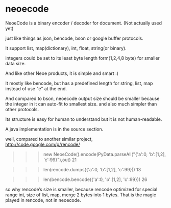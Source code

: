 # neoecode

NeoeCode is a binary encoder / decoder for document. (Not actually used yet)

just like things as json, bencode, bson or google buffer protocols.

It support list, map(dictionary), int, float, string(or binary).

integers could be set to its least byte length form(1,2,4,8 byte) for smaller data size.

And like other Neoe products, it is simple and smart :)

It mostly like bencode, but has a predefined length for string, list, map instead of use "e" at the end.

And compared to bson, neoecode output size should be smaller because the integer in it can auto-fit to smallest size. and also much simpler than other protocols.

Its structure is easy for human to understand but it is not human-readable.

A java implementation is in the source section.

well, compared to another similar project, http://code.google.com/p/rencode/

>>> new NeoeCode().encode(PyData.parseAll("{'a':0, 'b':[1,2], 'c':99}"),out)
21

>>> len(rencode.dumps({'a':0, 'b':[1,2], 'c':99}))
13

>>> len(bencode.bencode({'a':0, 'b':[1,2], 'c':99}))
26

so why rencode’s size is smaller, because rencode optimized for special range int, size of list, map, merge 2 bytes into 1 bytes. That is the magic played in rencode, not in neoecode. 
